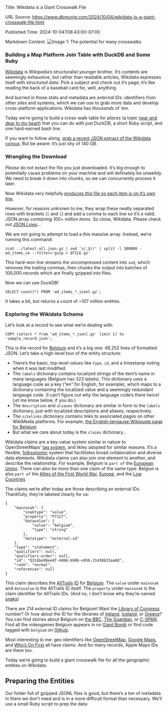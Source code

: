 Title: Wikidata is a Giant Crosswalk File

URL Source: https://www.dbreunig.com/2024/10/04/wikidata-is-a-giant-crosswalk-file.html

Published Time: 2024-10-04T08:43:00-07:00

Markdown Content:
![Image 1: The potential for many crosswalks](https://www.dbreunig.com/img/crosswalks.png)

### Building a Map Platform Join Table with DuckDB and Some Ruby

[Wikidata](https://www.wikidata.org/wiki/Wikidata:Main_Page) is Wikipedia’s structuralist younger brother. It’s contents are seemingly exhaustive, but rather than readable articles, Wikidata expresses itself with _structured data_. Pick a subject and check out it’s page; it’s like reading the back of a baseball card for, well, anything.

And burried in those stats and metadata are _external IDs_: identifiers from other sites and systems, which we can use to grab more data and develop cross-platform applications. Wikidata has _thousands_ of ‘em.

Today we’re going to build a cross-walk table for _places_ (a topic [near and dear to my heart](https://www.dbreunig.com/2024/07/31/towards-standardizing-place.html)) that you can do with just DuckDB, a short Ruby script, and one hard-earned bash line.

If you want to follow along, [grab a recent JSON extract of the Wikidata corpus](https://www.wikidata.org/wiki/Wikidata:Database_download). But be aware: it’s just shy of 140 GB.

### Wrangling the Download

_Please_ do not extact the file you just downloaded. It’s big enough to potentially cause problems on your machine and will definately be unweildy. We need to break it down into chunks, so we can concurrently process it later.

Now Wikidata very helpfully [produces this file so each item is on it’s own line](https://doc.wikimedia.org/Wikibase/master/php/docs_topics_json.html).

_However_, for reasons unknown to me, they wrap these neatly separated rows with brackets (`[` and `]`) and add a comma to each line so it’s a valid, JSON array _containing 100+ million items_. So close, Wikidata. Please check out [JSON Lines](https://jsonlines.org/)…

We are not going to attempt to load a this massive array. Instead, we’re running this command:

```
zcat ../latest-all.json.gz | sed 's/,$//' | split -l 100000 - wd_items_cw --filter='gzip > $FILE.gz'
```

This hard-won line streams the uncompressed content into `sed`, which removes the trailing commas, then chunks the output into batches of 100,000 records which are finally gzipped into files.

Now we can use DuckDB!

```
SELECT count(*) FROM 'wd_items_*.jsonl.gz';
```

It takes a bit, but returns a count of ~107 million entities.

### Exploring the Wikidata Schema

Let’s look at a record to see what we’re dealing with:

```
COPY (select * from 'wd_items_*.jsonl.gz' limit 1) to 'sample_record.json';
```

This is the record for [Belgium](https://www.wikidata.org/wiki/Q31) and it’s a big one: 48,252 lines of formatted JSON. Let’s take a high-level tour of the entity structure:

*   There’s the basic, top-level values like `type`, `id`, and a timestamp noting when it was last modified.
*   The `labels` dictionary contains localized strings of the item’s name in many languages (Belgium has 323 labels). This dictionary uses a language code as a key (“en” for English, for example), which maps to a dictionary containing the localized value and a seemingly redundant langauge code. (I can’t figure out why the language code’s there twice! Let me know below, if you do.)
*   The `description` and `aliases` dictionary are similar in form to the `labels` dictionary, just with localized descriptions and aliases, respectively.
*   The `sitelinks` dictionary contains links to associated pages on other WikiMedia platforms. For example, [the English-langauge Wikiquote page for Belgium](https://en.wikiquote.org/wiki/Belgium).
*   But what we care about today is the `claims` dictionary…

Wikidata claims are a key-value system similar in nature to OpenStreetMaps’ [tag system](https://wiki.openstreetmap.org/wiki/Tags), and likley adopted for similar reasons. It’s a flexible, [folksonomic](https://en.wikipedia.org/wiki/Folksonomy) system that facillitates broad collaboration and diverse data elements. Wikidata claims can also join one element to another, and describe the relationship. For example, Belgium is `part of` the [European Union](https://www.wikidata.org/wiki/Q458). There can also be more than one claim of the same type: Belgiun is also `part of` the [Allies of the First World War](https://www.wikidata.org/wiki/Q215669), [Europe](https://www.wikidata.org/wiki/Q476033), and the [Low Countries](https://www.wikidata.org/wiki/Q8932)

The claims we’re after today are those describing an external IDs. Thankfully, they’re labeled clearly for us:

```
{
    "mainsnak": {
        "snaktype": "value",
        "property": "P7127",
        "datavalue": {
            "value": "belgium",
            "type": "string"
        },
        "datatype": "external-id"
    },
    "type": "statement",
    "qualifiers": null,
    "qualifiers-order": null,
    "id": "Q31$be99eedf-4d68-b90b-e95b-21438633aa8d",
    "rank": "normal",
    "references": null
}
```

This claim describes the [AllTrails](https://www.alltrails.com/) [ID](https://www.wikidata.org/wiki/Property:P7127) for [Belgium](https://www.alltrails.com/belgium). The `value` under `mainsnak` and `datavalue` is the AllTrails ID itself. The `property` under `mainsnak` is the claim identifier for AllTrails IDs. (And no, I don’t know why they’re named [snaks](https://www.mediawiki.org/wiki/Wikibase/DataModel#Snaks))

There are _214_ external ID claims for Belgium! Want the [Library of Congress](https://id.loc.gov/authorities/names/n80126041.html) number? Or how about the ID for the libraries of [Ireland](https://viaf.org/processed/N6Ivtls000316878), [Iceland](https://viaf.org/processed/UIY%7C000076881), or [Greece](https://koha.nlg.gr/cgi-bin/koha/opac-authoritiesdetail.pl?marc=1&authid=2020)? You can find stories about Belgium on [the BBC](https://www.bbc.com/news/topics/cz4pr2gdgrdt), [The Guardian](https://www.theguardian.com/world/belgium), or [C-SPAN](https://www.c-span.org/organization/belgium/19875/). Find all the videogames Belgium appears in on [Giant Bomb](https://www.giantbomb.com/wd/3035-254/) or find code tagged with `belgium` on [Github](https://github.com/topics/belgium).

Most interesting to me: geo identifiers like [OpenStreetMap](https://www.openstreetmap.org/node/1684793666), [Google Maps](https://www.google.com/maps/place/Belgium/@50.501038,4.4661,529159m/data=!3m2!1e3!4b1!4m6!3m5!1s0x47c17d64edf39797:0x47ebf2b439e60ff2!8m2!3d50.503887!4d4.469936!16zL20vMDE1NGo?entry=ttu&g_ep=EgoyMDI0MTAwMi4xIKXMDSoASAFQAw%3D%3D), and [Who’s On First](https://spelunker.whosonfirst.org/id/85632997/) all have claims. And for many records, Apple Maps IDs are there too.

Today we’re going to build a giant crosswalk file for all the geographic entities on Wikidata.

Preparing the Entities
----------------------

Our folder full of gzipped JSONL files is good, but there’s a ton of metadata in there we don’t need and is in a more difficult format than necessary. We’ll use a small Ruby script to prep the data:
